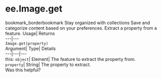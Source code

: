  
#  ee.Image.get 
bookmark_borderbookmark Stay organized with collections  Save and categorize content based on your preferences.
Extract a property from a feature. 
Usage| Returns  
---|---  
`Image.get(property)`  
Argument| Type| Details  
---|---|---  
this: `object`| Element| The feature to extract the property from.  
`property`| String| The property to extract.  
Was this helpful?
